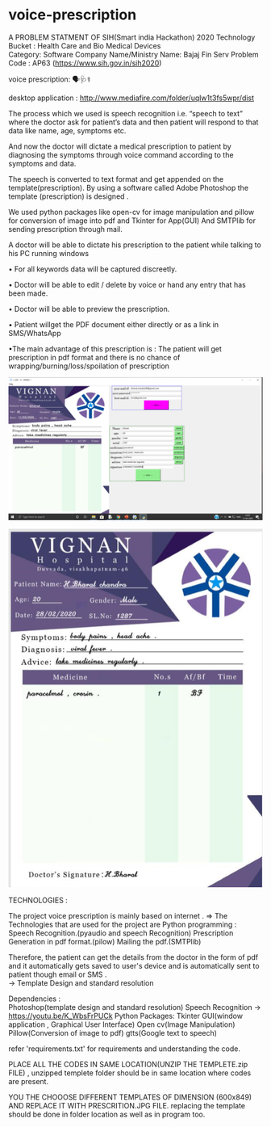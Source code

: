 # voice-prescription 
A PROBLEM STATMENT OF SIH(Smart india Hackathon) 2020
Technology Bucket : Health Care and Bio Medical Devices  	
Category: Software
Company Name/Ministry Name:  Bajaj Fin Serv
Problem Code :  AP63 (https://www.sih.gov.in/sih2020)

voice prescription: 🗣🩺⚕️

desktop application : http://www.mediafire.com/folder/uqlw1t3fs5wpr/dist

The process which we used is speech recognition i.e. “speech to text” where the doctor ask for patient’s data and then patient will respond to that data like name, age, symptoms etc. 

And now the doctor will dictate a medical prescription to patient  by diagnosing the symptoms through voice command according  to the symptoms and data. 

The speech is converted to text format and get appended on the template(prescription). By using a software called Adobe Photoshop the template (prescription) is designed . 

We used python packages like open-cv for image manipulation and pillow for  conversion of image into pdf and Tkinter for App(GUI)  And SMTPlib for sending prescription through mail. 

A doctor will be able to dictate his prescription to the patient while talking to his PC running windows

• For all keywords data will be captured discreetly. 

• Doctor will be able to edit / delete by voice or hand any entry that has been made. 

• Doctor will be able to preview the prescription. 

• Patient willget the PDF document either directly or as a link in SMS/WhatsApp

•The main advantage of this prescription is : The patient will get prescription in pdf format  and there is no chance of wrapping/burning/loss/spoilation of prescription

![application](Screenshot%20(33).png)

![prescription](Screenshot%20(30).png)

TECHNOLOGIES :

The  project  voice prescription  is  mainly  based  on internet . 
⇒ The  Technologies  that  are  used  for  the  project  are
Python programming :
Speech Recognition.(pyaudio and speech Recognition)
Prescription Generation in pdf  format.(pilow)
Mailing  the pdf.(SMTPlib) 

Therefore,  the  patient  can  get  the details  from  the  doctor  in the  form  of  pdf  and it  automatically  gets saved  to user's device and is automatically sent to patient though email or SMS .    
-> Template Design and standard resolution

Dependencies :  
Photoshop(template design and standard resolution)
Speech Recognition -> https://youtu.be/K_WbsFrPUCk
Python Packages:
Tkinter GUI(window application , Graphical User Interface)                                                                               Open cv(Image Manipulation) 
Pillow(Conversion of image to pdf)
gtts(Google text to speech)

refer 'requirements.txt' for requirements and understanding the code.

PLACE ALL THE CODES IN SAME LOCATION(UNZIP THE TEMPLETE.zip FILE) , unzipped templete folder should be in same location where codes are present.

YOU THE CHOOOSE DIFFERENT TEMPLATES OF DIMENSION (600x849) AND REPLACE IT WITH PRESCRITION.JPG FILE. replacing the template should be done in folder location as well as in program too.
